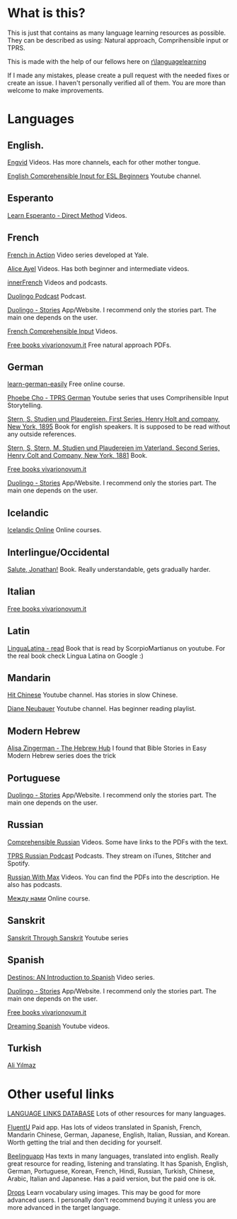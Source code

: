 # What is this?
This is just that contains as many language learning resources as possible.
They can be described as using: Natural approach, Comprihensible input or TPRS.

This is made with the help of our fellows here on [r\languagelearning](www.reddit.com/r/languagelearning/)

If I made any mistakes, please create a pull request with the needed fixes or create an issue.
I haven't personally verified all of them.
You are more than welcome to make improvements.


# Languages

## English.
[Engvid](https://www.youtube.com/channel/UCKRBA9XfgzAtJodE4t8cUeg)
Videos. Has more channels, each for other mother tongue.

[English Comprehensible Input for ESL Beginners](https://www.youtube.com/channel/UCSW8FB6e8tUGEaDsoe7SlWw)
Youtube channel.

## Esperanto
[Learn Esperanto - Direct Method](https://www.youtube.com/channel/UC5p3lVv0FLmLoExL-_iU2DA)
Videos.


## French
[French in Action](https://www.learner.org/series/french-in-action/)
Video series developed at Yale.

[Alice Ayel](https://www.youtube.com/user/aliceayel/featured)
Videos. Has both beginner and intermediate videos.

[innerFrench](https://innerfrench.com)
Videos and podcasts.

[Duolingo Podcast](https://podcast.duolingo.com/french)
Podcast.

[Duolingo - Stories](https://stories.duolingo.com/)
App/Website. I recommend only the stories part. The main one depends on the user.

[French Comprehensible Input](https://www.youtube.com/channel/UC-XUpEBvcQcRqMdtLhoXmOA/videos)
Videos.


[Free books vivarionovum.it](https://vivariumnovum.it/risorse-didattiche/propria-formazione/metodo-diretto-applicato-alle-lingue-moderne)
Free natural approach PDFs.


## German
[learn-german-easily](https://learn-german-easily.com/basic-lesson-tprs)
Free online course.

[Phoebe Cho - TPRS German](https://www.youtube.com/playlist?list=PLKX3ce-xRQD2J1AJW_XJdI9R75DXKXRbi)
Youtube series that uses Comprihensible Input Storytelling.

[Stern, S. Studien und Plaudereien. First Series, Henry Holt and company, New York, 1895](http://www.gutenberg.org/ebooks/22160)
Book for english speakers. It is supposed to be read without any outside references.

[Stern, S, Stern, M. Studien und Plaudereien im Vaterland. Second Series, Henry Colt and Company, New York, 1881](http://www.gutenberg.org/ebooks/35797)
Book.

[Free books vivarionovum.it](https://vivariumnovum.it/risorse-didattiche/propria-formazione/metodo-diretto-applicato-alle-lingue-moderne)


[Duolingo - Stories](https://stories.duolingo.com/)
App/Website. I recommend only the stories part. The main one depends on the user.

## Icelandic 
[Icelandic Online](https://icelandiconline.com/courses)
Online courses.

## Interlingue/Occidental
[Salute, Jonathan!](https://en.wikibooks.org/wiki/Salute,_Jonathan!)
Book. Really understandable, gets gradually harder.

## Italian
[Free books vivarionovum.it](https://vivariumnovum.it/risorse-didattiche/propria-formazione/metodo-diretto-applicato-alle-lingue-moderne)

## Latin
[LinguaLatina - read](https://www.youtube.com/watch?v=_Zt19wzsW-c&list=PLU1WuLg45SiyrXahjvFahDuA060P487pV)
Book that is read by ScorpioMartianus on youtube. For the real book check Lingua Latina on Google :)

## Mandarin
[Hit Chinese](https://www.youtube.com/channel/UCv33mxPEDfd_Ee1pz1y8KLw)
Youtube channel. Has stories in slow Chinese.

[Diane Neubauer](https://www.youtube.com/watch?v=_gEsjNgq5tU)
Youtube channel. Has beginner reading playlist.

## Modern Hebrew
[Alisa Zingerman - The Hebrew Hub](https://www.youtube.com/channel/UCUn7wA2GaEITAt4GzBZDbhQ)
I found that Bible Stories in Easy Modern Hebrew series does the trick

## Portuguese
[Duolingo - Stories](https://stories.duolingo.com/)
App/Website. I recommend only the stories part. The main one depends on the user.

## Russian

[Comprehensible Russian](https://www.youtube.com/channel/UCDNbk-uX4D6nsthi8L03fng)
Videos. Some have links to the PDFs with the text.


[TPRS Russian Podcast](https://realrussianclub.com/tprs-russian-effortless-russian/)
Podcasts. They stream on iTunes, Stitcher and Spotify.


[Russian With Max](https://www.youtube.com/channel/UCklUqFEcJqFnWKEBozw5p4g/playlists)
Videos. You can find the PDFs into the description. He also has podcasts.

[Между нами](https://mezhdunami.org/)
Online course.



## Sanskrit
[Sanskrit Through Sanskrit](https://www.youtube.com/playlist?list=PLudSN7Po9muLeRM6545s68eakbxwZRpEJ)
Youtube series




## Spanish
[Destinos: AN Introduction to Spanish](https://www.youtube.com/watch?v=r1bZix5GZZ4&list=PLVnZ9hn7mt30PI4qXZ5o_mYx3l2A-arG2)
Video series.

[Duolingo - Stories](https://stories.duolingo.com/)
App/Website. I recommend only the stories part. The main one depends on the user.

[Free books vivarionovum.it](https://vivariumnovum.it/risorse-didattiche/propria-formazione/metodo-diretto-applicato-alle-lingue-moderne)

[Dreaming Spanish](https://www.youtube.com/channel/UCouyFdE9-Lrjo3M_2idKq1A)
Youtube videos.

## Turkish
[Ali Yılmaz](https://www.youtube.com/channel/UCUulrH3oLPu41NhMNPubYxQ)



# Other useful links
[LANGUAGE LINKS DATABASE](https://universeofmemory.com/language-links-database/)
Lots of other resources for many languages.

[FluentU](https://www.fluentu.com/)
Paid app. Has lots of videos translated in Spanish, French, Mandarin Chinese, German, Japanese, English, Italian, Russian, and Korean. Worth getting the trial and then deciding for yourself.

[Beelinguapp](https://www.beelinguapp.com/)
Has texts in many languages, translated into english. Really great resource for reading, listening and translating. It has Spanish, English, German, Portuguese, Korean, French, Hindi, Russian, Turkish, Chinese, Arabic, Italian and Japanese. Has a paid version, but the paid one is ok.

[Drops](https://languagedrops.com/)
Learn vocabulary using images. This may be good for more advanced users. I personally don't recommend buying it unless you are more advanced in the target language.








